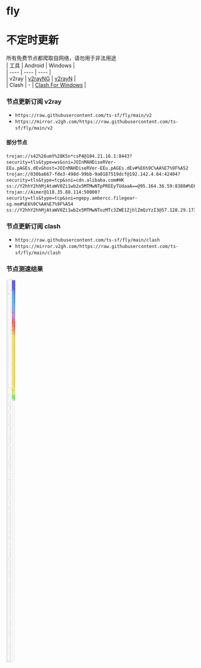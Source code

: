 # fly
# 不定时更新
所有免费节点都爬取自网络，请勿用于非法用途  
|  工具  | Android  | Windows  |  
|  ----  | ----   | ----  |  
| v2ray  | [v2rayNG](https://github.com/2dust/v2rayNG/releases) | [v2rayN](https://github.com/2dust/v2rayN/releases) |  
| Clash  | - | [Clash For Windows](https://github.com/2dust/clashN/releases) | 
  
### 节点更新订阅  v2ray
- `https://raw.githubusercontent.com/ts-sf/fly/main/v2`  
- `https://mirror.v2gh.com/https://raw.githubusercontent.com/ts-sf/fly/main/v2`  

#### 部分节点  
``` 
trojan://s42%26umY%28K5n*csP4@104.21.16.1:8443?security=tls&type=ws&sni=JOInMAHDiseRVer-EEu.pAGEs.dEv&host=JOInMAHDiseRVer-EEu.pAGEs.dEv#%E6%9C%AA%E7%9F%A52
trojan://030ba667-fde3-498d-99bb-9a0187519dcf@192.142.4.64:42404?security=tls&type=tcp&sni=cdn.alibaba.com#HK
ss://Y2hhY2hhMjAtaWV0Zi1wb2x5MTMwNTpPREEyTUdaaA==@95.164.36.59:8388#%E6%9C%AA%E7%9F%A53%2017.3MB%2Fs
trojan://Aimer@118.35.88.114:50000?security=tls&type=tcp&sni=ngepy.ambercc.filegear-sg.me#%E6%9C%AA%E7%9F%A54
ss://Y2hhY2hhMjAtaWV0Zi1wb2x5MTMwNTozMTc3ZWE1ZjhlZmQzYzI3@57.128.29.173:11106#%E6%9C%AA%E7%9F%A55%20476.1KB%2Fs
```
### 节点更新订阅  clash
- `https://raw.githubusercontent.com/ts-sf/fly/main/clash`  
- `https://mirror.v2gh.com/https://raw.githubusercontent.com/ts-sf/fly/main/clash`  

### 节点测速结果
![image](traffic.png)
